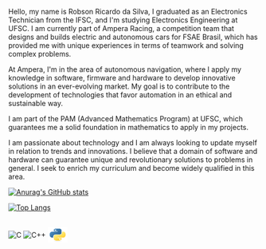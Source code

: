 
Hello, my name is Robson Ricardo da Silva, I graduated as an Electronics Technician from the IFSC, and I'm studying Electronics Engineering at UFSC. I am currently part of Ampera Racing, a competition team that designs and builds electric and autonomous cars for FSAE Brasil, which has provided me with unique experiences in terms of teamwork and solving complex problems.

At Ampera, I'm in the area of ​​autonomous navigation, where I apply my knowledge in software, firmware and hardware to develop innovative solutions in an ever-evolving market. My goal is to contribute to the development of technologies that favor automation in an ethical and sustainable way.

I am part of the PAM (Advanced Mathematics Program) at UFSC, which guarantees me a solid foundation in mathematics to apply in my projects.

I am passionate about technology and I am always looking to update myself in relation to trends and innovations. I believe that a domain of software and hardware can guarantee unique and revolutionary solutions to problems in general. I seek to enrich my curriculum and become widely qualified in this area.


[![Anurag's GitHub stats](https://github-readme-stats.vercel.app/api?username=Robson-RSilva&show_icons=true&theme=transparent&hide_border=true&title_color=5CC6D0&icon_color=5CC6D0&text_color=407E93&hide_title=true&rank_icon=github)](https://github.com/anuraghazra/github-readme-stats)

[![Top Langs](https://github-readme-stats.vercel.app/api/top-langs/?username=Robson-RSilva&theme=transparent&hide_border=true&title_color=5CC6D0&text_color=407E93&hide_title=true&layout=compact)](https://github.com/anuraghazra/github-readme-stats)

<div style="display: inline_block"><br>
  <img align="center" alt="C" height="30" width="40" src="https://cdn.jsdelivr.net/gh/devicons/devicon/icons/c/c-original.svg">
  <img align="center" alt="C++" height="30" width="40" src="https://cdn.jsdelivr.net/gh/devicons/devicon/icons/cplusplus/cplusplus-original.svg">
  <img align="center" alt="Rafa-Python" height="30" width="40" src="https://raw.githubusercontent.com/devicons/devicon/master/icons/python/python-original.svg">
</div>
